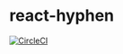 # react-hyphen

[![CircleCI](https://circleci.com/gh/sergeysolovev/react-hyphen.svg?style=shield)](https://circleci.com/gh/sergeysolovev/react-hyphen)

